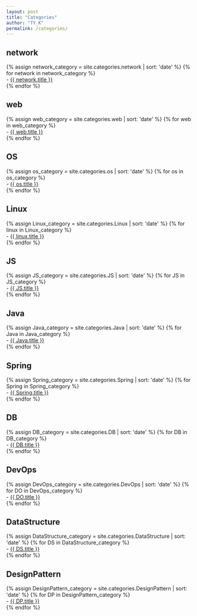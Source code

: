 ```yaml
---
layout: post
title: "Categories"
author: "TY_K"
permalink: /categories/
---
```


<div>
    <h2> network </h2>
    {% assign network_category = site.categories.network | sort: 'date' %}
    {% for network in network_category %}
        <div>
            - <a href="{{ network.url | prepend: site.baseurl }}">{{ network.title }}</a>
        </div>
    {% endfor %}
</div>
<div>
    <h2> web </h2>
    {% assign web_category = site.categories.web | sort: 'date' %}
    {% for web in web_category %}
        <div>
            - <a href="{{ web.url | prepend: site.baseurl }}">{{ web.title }}</a>
        </div>
    {% endfor %}
</div>
<div>
    <h2> OS </h2>
    {% assign os_category = site.categories.os | sort: 'date' %}
    {% for os in os_category %}
        <div>
            - <a href="{{ os.url | prepend: site.baseurl }}">{{ os.title }}</a>
        </div>
    {% endfor %}
</div>
<div>
    <h2> Linux </h2>
    {% assign Linux_category = site.categories.Linux | sort: 'date' %}
    {% for linux in Linux_category %}
        <div>
            - <a href="{{ linux.url | prepend: site.baseurl }}">{{ linux.title }}</a>
        </div>
    {% endfor %}
</div>
<div>
    <h2> JS </h2>
    {% assign JS_category = site.categories.JS | sort: 'date' %}
    {% for JS in JS_category %}
        <div>
            - <a href="{{ JS.url | prepend: site.baseurl }}">{{ JS.title }}</a>
        </div>
    {% endfor %}
</div>
<div>
    <h2> Java </h2>
    {% assign Java_category = site.categories.Java | sort: 'date' %}
    {% for Java in Java_category %}
        <div>
            - <a href="{{ Java.url | prepend: site.baseurl }}">{{ Java.title }}</a>
        </div>
    {% endfor %}
</div>
<div>
    <h2> Spring </h2>
    {% assign Spring_category = site.categories.Spring | sort: 'date' %}
    {% for Spring in Spring_category %}
        <div>
            - <a href="{{ Spring.url | prepend: site.baseurl }}">{{ Spring.title }}</a>
        </div>
    {% endfor %}
</div>
<div>
    <h2> DB </h2>
    {% assign DB_category = site.categories.DB | sort: 'date' %}
    {% for DB in DB_category %}
        <div>
            - <a href="{{ DB.url | prepend: site.baseurl }}">{{ DB.title }}</a>
        </div>
    {% endfor %}
</div>
<div>
    <h2> DevOps </h2>
    {% assign DevOps_category = site.categories.DevOps | sort: 'date' %}
    {% for DO in DevOps_category %}
        <div>
            - <a href="{{ DO.url | prepend: site.baseurl }}">{{ DO.title }}</a>
        </div>
    {% endfor %}
</div>
<div>
    <h2> DataStructure </h2>
    {% assign DataStructure_category = site.categories.DataStructure | sort: 'date' %}
    {% for DS in DataStructure_category %}
        <div>
            - <a href="{{ DS.url | prepend: site.baseurl }}">{{ DS.title }}</a>
        </div>
    {% endfor %}
</div>
<div>
    <h2> DesignPattern </h2>
    {% assign DesignPattern_category = site.categories.DesignPattern | sort: 'date' %}
    {% for DP in DesignPattern_category %}
        <div>
            - <a href="{{ DP.url | prepend: site.baseurl }}">{{ DP.title }}</a>
        </div>
    {% endfor %}
</div>